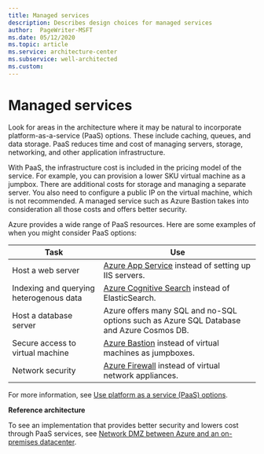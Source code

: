 ```yaml
---
title: Managed services
description: Describes design choices for managed services
author:  PageWriter-MSFT
ms.date: 05/12/2020
ms.topic: article
ms.service: architecture-center
ms.subservice: well-architected
ms.custom: 
---
```


# Managed services
Look for areas in the architecture where it may be natural to incorporate platform-as-a-service (PaaS) options. These include caching, queues, and data storage. PaaS reduces time and cost of managing servers, storage, networking, and other application infrastructure.

With PaaS, the infrastructure cost is included in the pricing model of the service. For example, you can provision a lower SKU virtual machine as a jumpbox. There are additional costs for storage and managing a separate server. You also need to configure a public IP on the virtual machine, which is not recommended. A managed service such as Azure Bastion takes into consideration all those costs and offers better security. 

Azure provides a wide range of PaaS resources. Here are some examples of when you might consider PaaS options:

|Task|Use|
|---|---|
|Host a web server|	[Azure App Service](/azure/app-service/) instead of setting up IIS servers.|
|Indexing and querying heterogenous data|[Azure Cognitive Search](/azure/search/search-what-is-azure-search) instead of ElasticSearch.|
|Host a database server|Azure offers many SQL and no-SQL options such as Azure SQL Database and Azure Cosmos DB.|
|Secure access to virtual machine|[Azure Bastion](/services/azure-bastion) instead of virtual machines as jumpboxes.|
|Network security|[Azure Firewall](/azure/firewall/) instead of virtual network appliances.|


For more information, see [Use platform as a service (PaaS) options](/azure/architecture/guide/design-principles/managed-services).

**Reference architecture**

To see an implementation that provides better security and lowers cost through PaaS services, see [Network DMZ between Azure and an on-premises datacenter](/azure/architecture/reference-architectures/dmz/secure-vnet-dmz).
